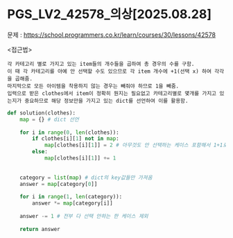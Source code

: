 # PGS_LV2_42578_의상[2025.08.28] </br>
문제 : https://school.programmers.co.kr/learn/courses/30/lessons/42578

<접근법>
```
각 카테고리 별로 가지고 있는 item들의 개수들을 곱하여 총 경우의 수를 구함. 
이 때 각 카테고리를 아예 안 선택할 수도 있으므로 각 item 개수에 +1(선택 x) 하여 각각을 곱해줌.
마지막으로 모든 아이템을 착용하지 않는 경우는 빼줘야 하므로 1을 빼줌.
입력으로 받은 clothes에서 item이 정확히 뭔지는 필요없고 카테고리별로 몇개를 가지고 있는지가 중요하므로 해당 정보만을 가지고 있는 dict를 선언하여 이를 활용함.
```


```python
def solution(clothes):
    map = {} # dict 선언 
    
    for i in range(0, len(clothes)):
        if clothes[i][1] not in map:
            map[clothes[i][1]] = 2 # 아무것도 안 선택하는 케이스 포함해서 1+1로 초기화
        else:
            map[clothes[i][1]] += 1 
        
    
    category = list(map) # dict의 key값들만 가져옴
    answer = map[category[0]]
    
    for i in range(1, len(category)):
        answer *= map[category[i]]
        
    answer -= 1 # 전부 다 선택 안하는 한 케이스 제외 
        
    return answer

```
